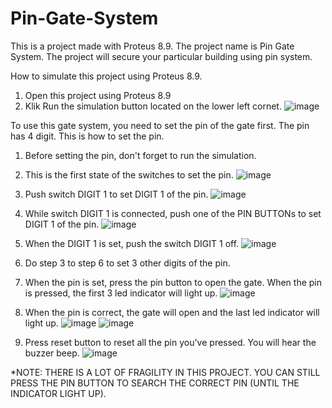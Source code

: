 # Pin-Gate-System
This is a project made with Proteus 8.9. The project name is Pin Gate System. The project will secure your particular building using pin system.

How to simulate this project using Proteus 8.9.
1. Open this project using Proteus 8.9
2. Klik Run the simulation button located on the lower left cornet. ![image](https://user-images.githubusercontent.com/86037624/126878153-1c7eff56-fef9-42f1-b3df-76d21c3dacf5.png)

To use this gate system, you need to set the pin of the gate first. The pin has 4 digit. This is how to set the pin.
1. Before setting the pin, don't forget to run the simulation.
2. This is the first state of the switches to set the pin.
![image](https://user-images.githubusercontent.com/86037624/126878846-9d79e1ae-9c65-42bc-b887-b823d367adbc.png)

3. Push switch DIGIT 1 to set DIGIT 1 of the pin.
![image](https://user-images.githubusercontent.com/86037624/126878860-8f2333d1-1ae8-48e2-b8ce-0d523e41d9bb.png)

4. While switch DIGIT 1 is connected, push one of the PIN BUTTONs to set DIGIT 1 of the pin.
![image](https://user-images.githubusercontent.com/86037624/126878891-a5b9fa69-5b24-4086-a836-f994ec669fa9.png)

5. When the DIGIT 1 is set, push the switch DIGIT 1 off.
![image](https://user-images.githubusercontent.com/86037624/126878860-8f2333d1-1ae8-48e2-b8ce-0d523e41d9bb.png)

6. Do step 3 to step 6 to set 3 other digits of the pin.

7. When the pin is set, press the pin button to open the gate. When the pin is pressed, the first 3 led indicator will light up.
![image](https://user-images.githubusercontent.com/86037624/126879122-cf364907-d4c9-4577-8fb1-e77355035b8a.png)

8. When the pin is correct, the gate will open and the last led indicator will light up.
![image](https://user-images.githubusercontent.com/86037624/126879129-1ed4b625-9cca-4d20-bb75-68d5dbff0edf.png)
![image](https://user-images.githubusercontent.com/86037624/126879155-4c80a576-5a3d-47c5-bdcd-8e8728e4f01f.png)

9. Press reset button to reset all the pin you've pressed. You will hear the buzzer beep.
![image](https://user-images.githubusercontent.com/86037624/126879110-d47588ab-07cc-4dd2-9acd-a3f96cd895bf.png)

*NOTE: THERE IS A LOT OF FRAGILITY IN THIS PROJECT. YOU CAN STILL PRESS THE PIN BUTTON TO SEARCH THE CORRECT PIN (UNTIL THE INDICATOR LIGHT UP).
